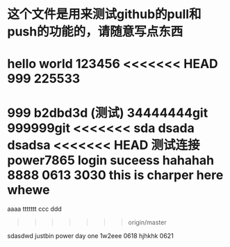 # 这个文件是用来测试github的pull和push的功能的，请随意写点东西
hello world
123456
<<<<<<< HEAD
999
225533
=======
999
b2dbd3d (测试)
34444444git 
999999git
<<<<<<< sda
dsada
dsadsa
<<<<<<< HEAD
测试连接
power7865 login suceess
hahahah
8888
0613 
3030 this is charper here
whewe
=======
aaaa
ttttttt
ccc
ddd
>>>>>>> origin/master
>
sdasdwd
justbin
power day one
1w2eee
0618
hjhkhk
0621 